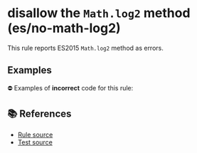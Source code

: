 # disallow the `Math.log2` method (es/no-math-log2)

This rule reports ES2015 `Math.log2` method as errors.

## Examples

⛔ Examples of **incorrect** code for this rule:

<eslint-playground type="bad" code="/*eslint es/no-math-log2: error */
const n = Math.log2(value)
" />

## 📚 References

- [Rule source](https://github.com/mysticatea/eslint-plugin-es/blob/v1.3.0/lib/rules/no-math-log2.js)
- [Test source](https://github.com/mysticatea/eslint-plugin-es/blob/v1.3.0/tests/lib/rules/no-math-log2.js)
